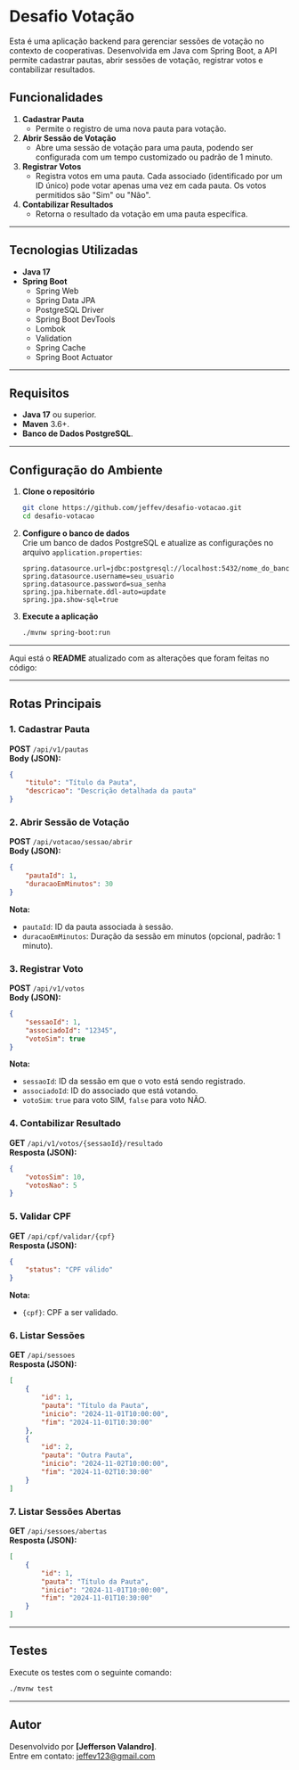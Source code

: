# Desafio Votação

Esta é uma aplicação backend para gerenciar sessões de votação no contexto de cooperativas. Desenvolvida em Java com Spring Boot, a API permite cadastrar pautas, abrir sessões de votação, registrar votos e contabilizar resultados.

## **Funcionalidades**
1. **Cadastrar Pauta**  
   - Permite o registro de uma nova pauta para votação.
2. **Abrir Sessão de Votação**  
   - Abre uma sessão de votação para uma pauta, podendo ser configurada com um tempo customizado ou padrão de 1 minuto.
3. **Registrar Votos**  
   - Registra votos em uma pauta. Cada associado (identificado por um ID único) pode votar apenas uma vez em cada pauta. Os votos permitidos são "Sim" ou "Não".
4. **Contabilizar Resultados**  
   - Retorna o resultado da votação em uma pauta específica.

---

## **Tecnologias Utilizadas**
- **Java 17**
- **Spring Boot**
  - Spring Web
  - Spring Data JPA
  - PostgreSQL Driver
  - Spring Boot DevTools
  - Lombok
  - Validation
  - Spring Cache
  - Spring Boot Actuator

---

## **Requisitos**
- **Java 17** ou superior.
- **Maven** 3.6+.
- **Banco de Dados PostgreSQL**.

---

## **Configuração do Ambiente**

1. **Clone o repositório**  
   ```bash
   git clone https://github.com/jeffev/desafio-votacao.git
   cd desafio-votacao
   ```

2. **Configure o banco de dados**  
   Crie um banco de dados PostgreSQL e atualize as configurações no arquivo `application.properties`:
   ```properties
   spring.datasource.url=jdbc:postgresql://localhost:5432/nome_do_banco
   spring.datasource.username=seu_usuario
   spring.datasource.password=sua_senha
   spring.jpa.hibernate.ddl-auto=update
   spring.jpa.show-sql=true
   ```

3. **Execute a aplicação**
   ```bash
   ./mvnw spring-boot:run
   ```

---

Aqui está o **README** atualizado com as alterações que foram feitas no código:

---

## **Rotas Principais**

### **1. Cadastrar Pauta**
**POST** `/api/v1/pautas`  
**Body (JSON):**
```json
{
    "titulo": "Título da Pauta",
    "descricao": "Descrição detalhada da pauta"
}
```

### **2. Abrir Sessão de Votação**
**POST** `/api/votacao/sessao/abrir`  
**Body (JSON):**
```json
{
    "pautaId": 1,
    "duracaoEmMinutos": 30
}
```
**Nota:**
- `pautaId`: ID da pauta associada à sessão.
- `duracaoEmMinutos`: Duração da sessão em minutos (opcional, padrão: 1 minuto).

### **3. Registrar Voto**
**POST** `/api/v1/votos`  
**Body (JSON):**
```json
{
    "sessaoId": 1,
    "associadoId": "12345",
    "votoSim": true
}
```
**Nota:**
- `sessaoId`: ID da sessão em que o voto está sendo registrado.
- `associadoId`: ID do associado que está votando.
- `votoSim`: `true` para voto SIM, `false` para voto NÃO.

### **4. Contabilizar Resultado**
**GET** `/api/v1/votos/{sessaoId}/resultado`  
**Resposta (JSON):**
```json
{
    "votosSim": 10,
    "votosNao": 5
}
```

### **5. Validar CPF**
**GET** `/api/cpf/validar/{cpf}`  
**Resposta (JSON):**
```json
{
    "status": "CPF válido"
}
```
**Nota:**
- `{cpf}`: CPF a ser validado.

### **6. Listar Sessões**
**GET** `/api/sessoes`  
**Resposta (JSON):**
```json
[
    {
        "id": 1,
        "pauta": "Título da Pauta",
        "inicio": "2024-11-01T10:00:00",
        "fim": "2024-11-01T10:30:00"
    },
    {
        "id": 2,
        "pauta": "Outra Pauta",
        "inicio": "2024-11-02T10:00:00",
        "fim": "2024-11-02T10:30:00"
    }
]
```

### **7. Listar Sessões Abertas**
**GET** `/api/sessoes/abertas`  
**Resposta (JSON):**
```json
[
    {
        "id": 1,
        "pauta": "Título da Pauta",
        "inicio": "2024-11-01T10:00:00",
        "fim": "2024-11-01T10:30:00"
    }
]
```

---

## **Testes**
Execute os testes com o seguinte comando:
```bash
./mvnw test
```

---

## **Autor**
Desenvolvido por **[Jefferson Valandro]**.  
Entre em contato: [jeffev123@gmail.com](mailto:jeffev123@gmail.com)
```